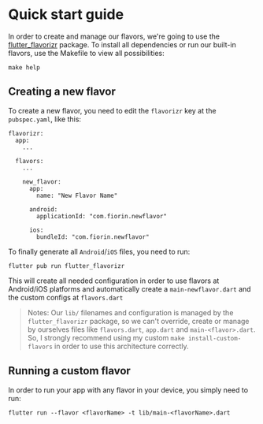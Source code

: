 # Quick start guide

In order to create and manage our flavors, we're going to use the [flutter_flavorizr](https://pub.dev/packages/flutter_flavorizr) package.
To install all dependencies or run our built-in flavors, use the Makefile to view all possibilities:

```
make help
```

## Creating a new flavor

To create a new flavor, you need to edit the `flavorizr` key at the `pubspec.yaml`, like this:

```
flavorizr:
  app:
    ...

  flavors:
    ...

    new_flavor:
      app:
        name: "New Flavor Name"

      android:
        applicationId: "com.fiorin.newflavor"

      ios:
        bundleId: "com.fiorin.newflavor"
```

To finally generate all `Android`/`iOS` files, you need to run:

```
flutter pub run flutter_flavorizr
```

This will create all needed configuration in order to use flavors at Android/iOS platforms and automatically create a `main-newflavor.dart` and the custom configs at `flavors.dart`

> Notes: Our `lib/` filenames and configuration is managed by the `flutter_flavorizr` package, so we can't override, create or manage by ourselves files like `flavors.dart`, `app.dart` and `main-<flavor>.dart`. So, I strongly recommend using my custom `make install-custom-flavors` in order to use this architecture correctly.

## Running a custom flavor

In order to run your app with any flavor in your device, you simply need to run:

```
flutter run --flavor <flavorName> -t lib/main-<flavorName>.dart
```
